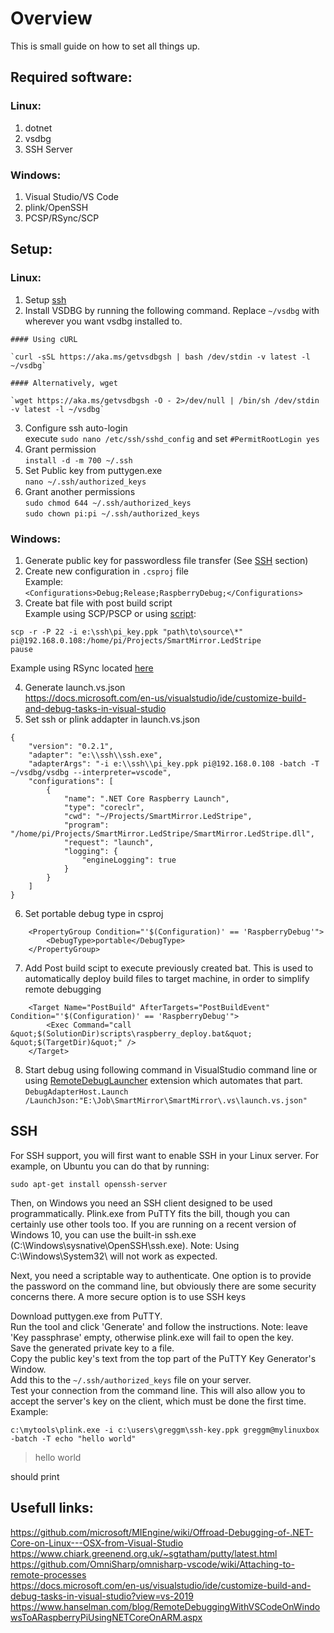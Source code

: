 # Overview

This is small guide on how to set all things up.

## Required software:

### Linux:

1.   dotnet
2.   vsdbg
3.   SSH Server

### Windows:

1.   Visual Studio/VS Code
2.   plink/OpenSSH
3.   PCSP/RSync/SCP

## Setup:

### Linux:

1.   Setup [ssh](#ssh)
2.   Install VSDBG by running the following command. Replace `~/vsdbg` with wherever you want vsdbg installed to.

    #### Using cURL

    `curl -sSL https://aka.ms/getvsdbgsh | bash /dev/stdin -v latest -l ~/vsdbg`
    
    #### Alternatively, wget

    `wget https://aka.ms/getvsdbgsh -O - 2>/dev/null | /bin/sh /dev/stdin -v latest -l ~/vsdbg`

3.   Configure ssh auto-login  
execute `sudo nano /etc/ssh/sshd_config` and set `#PermitRootLogin yes`
4.   Grant permission  
`install -d -m 700 ~/.ssh`
5.   Set Public key from puttygen.exe  
`nano ~/.ssh/authorized_keys`
6.   Grant another permissions  
`sudo chmod 644 ~/.ssh/authorized_keys`  
`sudo chown pi:pi ~/.ssh/authorized_keys`

### Windows:

1.   Generate public key for passwordless file transfer (See [SSH](#ssh) section)
2.   Create new configuration in `.csproj` file  
Example:  
`<Configurations>Debug;Release;RaspberryDebug;</Configurations>`
3.   Create bat file with post build script  
Example using SCP/PSCP or using [script](raspberry_deploy.bat):  
```
scp -r -P 22 -i e:\ssh\pi_key.ppk "path\to\source\*" pi@192.168.0.108:/home/pi/Projects/SmartMirror.LedStripe
pause
```
Example using RSync located [here](raspberry_deploy_rsync.bat)

4.   Generate launch.vs.json  
https://docs.microsoft.com/en-us/visualstudio/ide/customize-build-and-debug-tasks-in-visual-studio
5.   Set ssh or plink addapter in launch.vs.json
```
{
    "version": "0.2.1",
    "adapter": "e:\\ssh\\ssh.exe",
    "adapterArgs": "-i e:\\ssh\\pi_key.ppk pi@192.168.0.108 -batch -T ~/vsdbg/vsdbg --interpreter=vscode",  
    "configurations": [
        {
            "name": ".NET Core Raspberry Launch",
            "type": "coreclr",
            "cwd": "~/Projects/SmartMirror.LedStripe",
            "program": "/home/pi/Projects/SmartMirror.LedStripe/SmartMirror.LedStripe.dll",
            "request": "launch",
            "logging": {
                "engineLogging": true
            }
        }
    ]
}
```
6.   Set portable debug type in csproj  
```
    <PropertyGroup Condition="'$(Configuration)' == 'RaspberryDebug'">
        <DebugType>portable</DebugType>
    </PropertyGroup>
```
7.   Add Post build scipt to execute previously created bat. This is used to automatically deploy build files to target machine, in order to simplify remote debugging  
```
    <Target Name="PostBuild" AfterTargets="PostBuildEvent" Condition="'$(Configuration)' == 'RaspberryDebug'">
        <Exec Command="call &quot;$(SolutionDir)scripts\raspberry_deploy.bat&quot; &quot;$(TargetDir)&quot;" />
    </Target> 
```
8.   Start debug using following command in VisualStudio command line or using [RemoteDebugLauncher](https://marketplace.visualstudio.com/items?itemName=xpasza.RemoteDebugLauncher22) extension which automates that part.
`DebugAdapterHost.Launch /LaunchJson:"E:\Job\SmartMirror\SmartMirror\.vs\launch.vs.json"`

## SSH

For SSH support, you will first want to enable SSH in your Linux server. For example, on Ubuntu you can do that by running:

`sudo apt-get install openssh-server`

Then, on Windows you need an SSH client designed to be used programmatically. Plink.exe from PuTTY fits the bill, though you can certainly use other tools too. If you are running on a recent version of Windows 10, you can use the built-in ssh.exe (C:\Windows\sysnative\OpenSSH\ssh.exe). Note: Using C:\Windows\System32\ will not work as expected.

Next, you need a scriptable way to authenticate. One option is to provide the password on the command line, but obviously there are some security concerns there. A more secure option is to use SSH keys

Download puttygen.exe from PuTTY.  
Run the tool and click 'Generate' and follow the instructions. Note: leave 'Key passphrase' empty, otherwise plink.exe will fail to open the key.  
Save the generated private key to a file.  
Copy the public key's text from the top part of the PuTTY Key Generator's Window.  
Add this to the `~/.ssh/authorized_keys` file on your server.  
Test your connection from the command line. This will also allow you to accept the server's key on the client, which must be done the first time.  
Example:  

`c:\mytools\plink.exe -i c:\users\greggm\ssh-key.ppk greggm@mylinuxbox -batch -T echo "hello world"`

>hello world

should print

## Usefull links:

https://github.com/microsoft/MIEngine/wiki/Offroad-Debugging-of-.NET-Core-on-Linux---OSX-from-Visual-Studio  
https://www.chiark.greenend.org.uk/~sgtatham/putty/latest.html  
https://github.com/OmniSharp/omnisharp-vscode/wiki/Attaching-to-remote-processes  
https://docs.microsoft.com/en-us/visualstudio/ide/customize-build-and-debug-tasks-in-visual-studio?view=vs-2019  
https://www.hanselman.com/blog/RemoteDebuggingWithVSCodeOnWindowsToARaspberryPiUsingNETCoreOnARM.aspx
